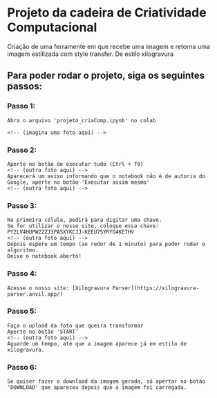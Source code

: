 # Projeto da cadeira de Criatividade Computacional
Criação de uma ferramente em que recebe uma imagem e retorna uma imagem estilizada com style transfer. De estilo xilogravura

## Para poder rodar o projeto, siga os seguintes passos:

### Passo 1:
    Abra o arquivo 'projeto_criaComp.ipynb' no colab

    <!-- (imagina uma foto aqui) -->

### Passo 2:
    Aperte no botão de executar tudo (Ctrl + f9)
    <!-- (outra foto aqui) -->
    Aparecerá um aviso informando que o notebook não é de autoria do Google, aperte no botão 'Executar assim mesmo' 
    <!-- (outra foto aqui) -->

### Passo 3:
    Na primeira célula, pedirá para digitar uma chave.
    Se for utilizar o nosso site, coloque essa chave: PY2LV4HUPW22ZJ3PASXYKCJJ-KEEU75YRYO4KE7HV
    <!-- (outra foto aqui) -->
    Depois espere um tempo (ao redor de 1 minuto) para poder rodar o algoritmo.
    Deixe o notebook aberto!

### Passo 4:
    Acesse o nosso site: [Xilogravura Parser](https://xilogravura-parser.anvil.app/)

### Passo 5:
    Faça o upload da foto que queira transformar
    Aperte no botão 'START'
    <!-- (outra foto aqui) -->
    Aguarde um tempo, até que a imagem aparece já em estilo de xilogravura.

### Passo 6:
    Se quiser fazer o download da imagem gerada, só apertar no botão 'DOWNLOAD' que apareceu depois que a imagem foi carregada.